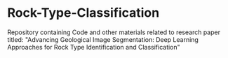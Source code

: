 # Rock-Type-Classification
Repository containing Code and other materials related to research paper titled: "Advancing Geological Image Segmentation: Deep Learning Approaches for Rock Type Identification and Classification"
